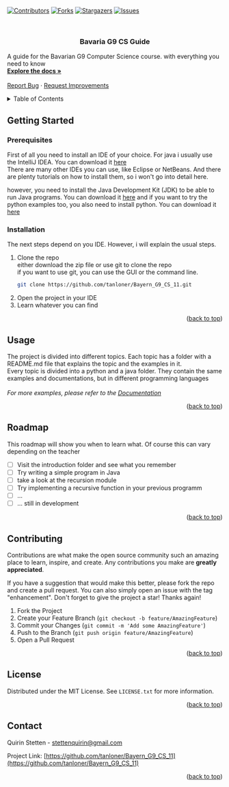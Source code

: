 <a id="readme-top"></a>

[![Contributors][contributors-shield]][contributors-url]
[![Forks][forks-shield]][forks-url]
[![Stargazers][stars-shield]][stars-url]
[![Issues][issues-shield]][issues-url]

<br />
<div>
<h3 align="center">Bavaria G9 CS Guide</h3>

  <p>
    A guide for the Bavarian G9 Computer Science course. with everything you need to know
    <br />
    <a href="https://github.com/tanloner/Bayern_G9_CS_11/docs"><strong>Explore the docs »</strong></a>
    <br />
    <br />
    <a href="https://github.com/tanloner/Bayern_G9_CS_11/issues/new?labels=bug&template=bug-report---.md">Report Bug</a>
    ·
    <a href="https://github.com/tanloner/Bayern_G9_CS_11/issues/new?labels=enhancement&template=feature-request---.md">Request Improvements</a>
  </p>
</div>


<details>
  <summary>Table of Contents</summary>
  <ol>
    <li>
      <a href="#getting-started">Getting Started</a>
      <ul>
        <li><a href="#prerequisites">Prerequisites</a></li>
        <li><a href="#installation">Installation</a></li>
      </ul>
    </li>
    <li><a href="#usage">Usage</a></li>
    <li><a href="#roadmap">Roadmap</a></li>
    <li><a href="#contributing">Contributing</a></li>
    <li><a href="#license">License</a></li>
    <li><a href="#contact">Contact</a></li>
  </ol>
</details>

## Getting Started

### Prerequisites
First of all you need to install an IDE of your choice. 
For java i usually use the IntelliJ IDEA. You can download it [here](https://www.jetbrains.com/idea/download/)<br>
There are many other IDEs you can use, like Eclipse or NetBeans.
And there are plenty tutorials on how to install them, so i won't go into detail here.

however, you need to install the Java Development Kit (JDK) to be able to run Java programs. You can download it [here](https://www.oracle.com/java/technologies/downloads/)
and if you want to try the python examples too, you also need to install python. You can download it [here](https://www.python.org/downloads/)

### Installation
The next steps depend on you IDE. However, i will explain the usual steps.
1. Clone the repo <br>
either download the zip file or use git to clone the repo<br>
if you want to use git, you can use the GUI or the command line. <br>
   ```sh
   git clone https://github.com/tanloner/Bayern_G9_CS_11.git
   ```
2. Open the project in your IDE
3. Learn whatever you can find


<p align="right">(<a href="#readme-top">back to top</a>)</p>


## Usage
The project is divided into different topics. Each topic has a folder with a README.md file that explains the topic and the examples in it.<br>
Every topic is divided into a python and a java folder. They contain the same examples and documentations, but in different programming languages<br>
<br>
_For more examples, please refer to the [Documentation](https://example.com)_

<p align="right">(<a href="#readme-top">back to top</a>)</p>



## Roadmap
This roadmap will show you when to learn what. Of course this can vary depending on the teacher <br>
- [ ] Visit the introduction folder and see what you remember
- [ ] Try writing a simple program in Java
- [ ] take a look at the recursion module
- [ ] Try implementing a recursive function in your previous programm
- [ ] ...
- [ ] ... still in development

<p align="right">(<a href="#readme-top">back to top</a>)</p>



<!-- CONTRIBUTING -->
## Contributing

Contributions are what make the open source community such an amazing place to learn, inspire, and create. Any contributions you make are **greatly appreciated**.

If you have a suggestion that would make this better, please fork the repo and create a pull request. You can also simply open an issue with the tag "enhancement".
Don't forget to give the project a star! Thanks again!

1. Fork the Project
2. Create your Feature Branch (`git checkout -b feature/AmazingFeature`)
3. Commit your Changes (`git commit -m 'Add some AmazingFeature'`)
4. Push to the Branch (`git push origin feature/AmazingFeature`)
5. Open a Pull Request

<p align="right">(<a href="#readme-top">back to top</a>)</p>

## License

Distributed under the MIT License. See `LICENSE.txt` for more information.

<p align="right">(<a href="#readme-top">back to top</a>)</p>


<!-- CONTACT -->
## Contact

Quirin Stetten - stettenquirin@gmail.com

Project Link: [https://github.com/tanloner/Bayern_G9_CS_11](https://github.com/tanloner/Bayern_G9_CS_11)

<p align="right">(<a href="#readme-top">back to top</a>)</p>


[contributors-shield]: https://img.shields.io/github/contributors/tanloner/Bayern_G9_CS_11.svg?style=for-the-badge
[contributors-url]: https://github.com/tanloner/Bayern_G9_CS_11/graphs/contributors
[forks-shield]: https://img.shields.io/github/forks/tanloner/Bayern_G9_CS_11.svg?style=for-the-badge
[forks-url]: https://github.com/tanloner/Bayern_G9_CS_11/network/members
[stars-shield]: https://img.shields.io/github/stars/tanloner/Bayern_G9_CS_11.svg?style=for-the-badge
[stars-url]: https://github.com/tanloner/Bayern_G9_CS_11/stargazers
[issues-shield]: https://img.shields.io/github/issues/tanloner/Bayern_G9_CS_11.svg?style=for-the-badge
[issues-url]: https://github.com/tanloner/Bayern_G9_CS_11/issues
